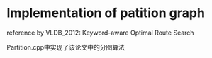 # Implementation of patition graph

reference by VLDB_2012: Keyword-aware Optimal Route Search

Partition.cpp中实现了该论文中的分图算法